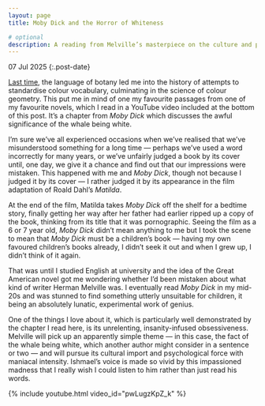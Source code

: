 ```yaml
---
layout: page
title: Moby Dick and the Horror of Whiteness

# optional
description: A reading from Melville’s masterpiece on the culture and psychology of the colour white
---
```

07 Jul 2025
{:.post-date}

[Last time](/2025/06/30/fifty-shades-of-blue-grey.html), the language of botany led me into the history of attempts to standardise colour vocabulary, culminating in the science of colour geometry. This put me in mind of one my favourite passages from one of my favourite novels, which I read in a YouTube video included at the bottom of this post. It’s a chapter from _Moby Dick_ which discusses the awful significance of the whale being white.

<!--more-->

I’m sure we’ve all experienced occasions when we’ve realised that we’ve misunderstood something for a long time — perhaps we’ve used a word incorrectly for many years, or we’ve unfairly judged a book by its cover until, one day, we give it a chance and find out that our impressions were mistaken. This happened with me and _Moby Dick_, though not because I judged it by its cover — I rather judged it by its appearance in the film adaptation of Roald Dahl’s _Matilda_.

At the end of the film, Matilda takes _Moby Dick_ off the shelf for a bedtime story, finally getting her way after her father had earlier ripped up a copy of the book, thinking from its title that it was pornographic. Seeing the film as a 6 or 7 year old, _Moby Dick_ didn’t mean anything to me but I took the scene to mean that _Moby Dick_ must be a children’s book — having my own favoured children’s books already, I didn’t seek it out and when I grew up, I didn’t think of it again.

That was until I studied English at university and the idea of the Great American novel got me wondering whether I’d been mistaken about what kind of writer Herman Melville was. I eventually read _Moby Dick_ in my mid-20s and was stunned to find something utterly unsuitable for children, it being an absolutely lunatic, experimental work of genius.

One of the things I love about it, which is particularly well demonstrated by the chapter I read here, is its unrelenting, insanity-infused obsessiveness. Melville will pick up an apparently simple theme — in this case, the fact of the whale being white, which another author might consider in a sentence or two — and will pursue its cultural import and psychological force with maniacal intensity. Ishmael’s voice is made so vivid by this impassioned madness that I really wish I could listen to him rather than just read his words.

{% include youtube.html video_id="pwLugzKpZ_k" %}